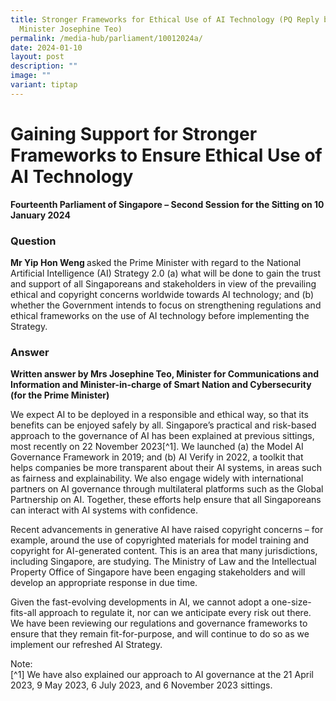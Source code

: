 ```yaml
---
title: Stronger Frameworks for Ethical Use of AI Technology (PQ Reply by
  Minister Josephine Teo)
permalink: /media-hub/parliament/10012024a/
date: 2024-01-10
layout: post
description: ""
image: ""
variant: tiptap
---
```

<h1>Gaining Support for Stronger Frameworks to Ensure Ethical Use of AI Technology</h1><p><strong>Fourteenth Parliament of Singapore – Second Session for the Sitting on 10 January 2024</strong></p><h3>Question</h3><p><strong>Mr Yip Hon Weng </strong>asked the Prime Minister with regard to the National Artificial Intelligence (AI) Strategy 2.0 (a) what will be done to gain the trust and support of all Singaporeans and stakeholders in view of the prevailing ethical and copyright concerns worldwide towards AI technology; and (b) whether the Government intends to focus on strengthening regulations and ethical frameworks on the use of AI technology before implementing the Strategy.</p><h3>Answer</h3><p><strong>Written answer by Mrs Josephine Teo, Minister for Communications and Information and Minister-in-charge of Smart Nation and Cybersecurity (for the Prime Minister)</strong></p><p>We expect AI to be deployed in a responsible and ethical way, so that its benefits can be enjoyed safely by all. Singapore’s practical and risk-based approach to the governance of AI has been explained at previous sittings, most recently on 22 November 2023[^1]. We launched (a) the Model AI Governance Framework in 2019; and (b) AI Verify in 2022, a toolkit that helps companies be more transparent about their AI systems, in areas such as fairness and explainability. We also engage widely with international partners on AI governance through multilateral platforms such as the Global Partnership on AI. Together, these efforts help ensure that all Singaporeans can interact with AI systems with confidence.</p><p>Recent advancements in generative AI have raised copyright concerns – for example, around the use of copyrighted materials for model training and copyright for AI-generated content. This is an area that many jurisdictions, including Singapore, are studying. The Ministry of Law and the Intellectual Property Office of Singapore have been engaging stakeholders and will develop an appropriate response in due time.&nbsp;</p><p>Given the fast-evolving developments in AI, we cannot adopt a one-size-fits-all approach to regulate it, nor can we anticipate every risk out there. We have been reviewing our regulations and governance frameworks to ensure that they remain fit-for-purpose, and will continue to do so as we implement our refreshed AI Strategy.</p><p></p><p>Note:<br>[^1] We have also explained our approach to AI governance at the 21 April 2023, 9 May 2023, 6 July 2023, and 6 November 2023 sittings.</p><p></p>